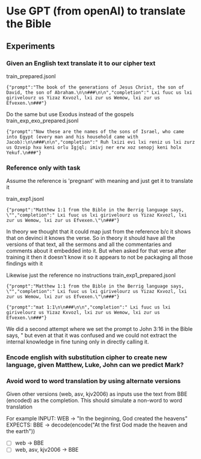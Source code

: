 # Use GPT (from openAI) to translate the Bible


## Experiments

### Given an English text translate it to our cipher text

train_prepared.jsonl
```
{"prompt":"The book of the generations of Jesus Christ, the son of David, the son of Abraham.\n\n###\n\n","completion":" Lxi fuuc us lxi girivelourz us Yizaz Kxvozl, lxi zur us Wemow, lxi zur us Efvexen.\n###"}
```

Do the same but use Exodus instead of the gospels
train_exp_exo_prepared.jsonl
```
{"prompt":"Now these are the names of the sons of Israel, who came into Egypt (every man and his household came with Jacob):\n\n###\n\n","completion":" Ruh lxizi evi lxi reniz us lxi zurz us Ozveip hxu keni orlu Igjql; imivj ner erw xoz senopj keni holx Yekuf.\n###"}

```

### Reference only with task
Assume the reference is 'pregnant' with meaning and just get it to translate it

train_exp1.jsonl
```
{"prompt":"Matthew 1:1 from the Bible in the Berrig language says, \"","completion":" Lxi fuuc us lxi girivelourz us Yizaz Kxvozl, lxi zur us Wemow, lxi zur us Efvexen.\"\n###"}

```

In theory we thought that it could map just from the reference b/c it shows that on devinci it knows the verse.  So in theory it should have all the versions of that text, all the sermons and all the commentaries and comments about it embedded into it.  But when asked for that verse after training it then it doesn't know it so it appears to not be packaging all those findings with it


Likewise just the reference no instructions
train_exp1_prepared.jsonl
```
{"prompt":"Matthew 1:1 from the Bible in the Berrig language says, \"","completion":" Lxi fuuc us lxi girivelourz us Yizaz Kxvozl, lxi zur us Wemow, lxi zur us Efvexen.\"\n###"}
```
```
{"prompt":"mat 1:1\n\n###\n\n","completion":" Lxi fuuc us lxi girivelourz us Yizaz Kxvozl, lxi zur us Wemow, lxi zur us Efvexen.\n###"}
```

We did a second attempt where we set the prompt to John 3:16 in the Bible says, " but even at that it was confused and we could not extract the internal knowledge in fine tuning only in directly calling it.

### Encode english with substitution cipher to create new language, given Matthew, Luke, John can we predict Mark?


### Avoid word to word translation by using alternate versions
Given other versions (web, asv, kjv2006) as inputs use the text from BBE (encoded) as the completion.  This should simulate a non-word to word translation

For example
INPUT: WEB -> "In the beginning, God created the heavens"
EXPECTS: BBE -> decode(encode("At the first God made the heaven and the earth"))

 - [ ] web -> BBE
 - [ ] web, asv, kjv2006 -> BBE